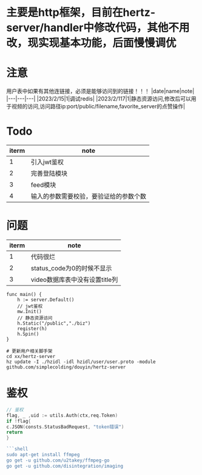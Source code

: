 # 主要是http框架，目前在hertz-server/handler中修改代码，其他不用改，现实现基本功能，后面慢慢调优
# 注意
用户表中如果有其他连链接，必须是能够访问到的链接！！！
|date|name|note|
|---|---|---|
|2023/2/15|1|调试redis|
|2023/2/117|1|静态资源访问,修改后可以用于视频的访问,访问路径ip:port/public/filename,favorite_server的点赞操作|


# Todo
|iterm|note|
|---|---|
|1|引入jwt鉴权|
|2|完善登陆模块|
|3|feed模块|
|4|输入的参数需要校验，要验证给的参数个数|

# 问题
|iterm|note|
|---|---| 
|1|代码很烂|
|2|status_code为0的时候不显示|
|3|video数据库表中没有设置title列|

```golang
func main() {
    h := server.Default()
    // jwt鉴权
    mw.Init()
    // 静态资源访问
    h.Static("/public","./biz")
    register(h)
    h.Spin()
}

```

```shell
# 更新用户相关脚手架
cd xx/hertz-server
hz update -I ./hzidl -idl hzidl/user/user.proto -module github.com/simplecolding/douyin/hertz-server

```
# 鉴权
```go
// 鉴权
flag, _ ,uid := utils.Auth(ctx,req.Token)
if !flag{
c.JSON(consts.StatusBadRequest, "token错误")
return
}

```shell
sudo apt-get install ffmpeg
go get -u github.com/u2takey/ffmpeg-go
go get -u github.com/disintegration/imaging
```